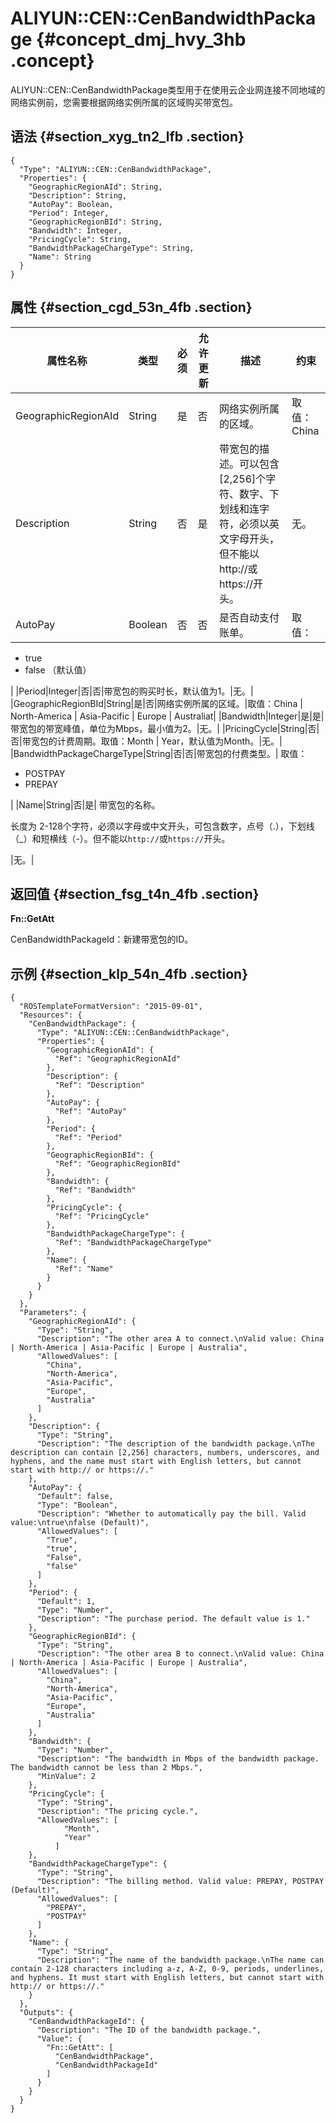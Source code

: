 # ALIYUN::CEN::CenBandwidthPackage {#concept_dmj_hvy_3hb .concept}

ALIYUN::CEN::CenBandwidthPackage类型用于在使用云企业网连接不同地域的网络实例前，您需要根据网络实例所属的区域购买带宽包。

## 语法 {#section_xyg_tn2_lfb .section}

```language-json
{
  "Type": "ALIYUN::CEN::CenBandwidthPackage",
  "Properties": {
    "GeographicRegionAId": String,
    "Description": String,
    "AutoPay": Boolean,
    "Period": Integer,
    "GeographicRegionBId": String,
    "Bandwidth": Integer,
    "PricingCycle": String,
    "BandwidthPackageChargeType": String,
    "Name": String
  }
}
```

## 属性 {#section_cgd_53n_4fb .section}

|属性名称|类型|必须|允许更新|描述|约束|
|----|--|--|----|--|--|
|GeographicRegionAId|String|是|否|网络实例所属的区域。|取值：China | North-America | Asia-Pacific | Europe | Australia|
|Description|String|否|是|带宽包的描述。可以包含\[2,256\]个字符、数字、下划线和连字符，必须以英文字母开头，但不能以http://或https://开头。|无。|
|AutoPay|Boolean|否|否|是否自动支付账单。| 取值：

 -   true
-   false （默认值）

 |
|Period|Integer|否|否|带宽包的购买时长，默认值为1。|无。|
|GeographicRegionBId|String|是|否|网络实例所属的区域。|取值：China | North-America | Asia-Pacific | Europe | Australiat|
|Bandwidth|Integer|是|是|带宽包的带宽峰值，单位为Mbps，最小值为2。|无。|
|PricingCycle|String|否|否|带宽包的计费周期。取值：Month | Year，默认值为Month。|无。|
|BandwidthPackageChargeType|String|否|否|带宽包的付费类型。| 取值：

 -   POSTPAY
-   PREPAY

 |
|Name|String|否|是| 带宽包的名称。

 长度为 2-128个字符，必须以字母或中文开头，可包含数字，点号（.），下划线（\_）和短横线（-）。但不能以`http://`或`https://`开头。

 |无。|

## 返回值 {#section_fsg_t4n_4fb .section}

**Fn::GetAtt**

CenBandwidthPackageId：新建带宽包的ID。

## 示例 {#section_klp_54n_4fb .section}

```language-json
{
  "ROSTemplateFormatVersion": "2015-09-01",
  "Resources": {
    "CenBandwidthPackage": {
      "Type": "ALIYUN::CEN::CenBandwidthPackage",
      "Properties": {
        "GeographicRegionAId": {
          "Ref": "GeographicRegionAId"
        },
        "Description": {
          "Ref": "Description"
        },
        "AutoPay": {
          "Ref": "AutoPay"
        },
        "Period": {
          "Ref": "Period"
        },
        "GeographicRegionBId": {
          "Ref": "GeographicRegionBId"
        },
        "Bandwidth": {
          "Ref": "Bandwidth"
        },
        "PricingCycle": {
          "Ref": "PricingCycle"
        },
        "BandwidthPackageChargeType": {
          "Ref": "BandwidthPackageChargeType"
        },
        "Name": {
          "Ref": "Name"
        }
      }
    }
  },
  "Parameters": {
    "GeographicRegionAId": {
      "Type": "String",
      "Description": "The other area A to connect.\nValid value: China | North-America | Asia-Pacific | Europe | Australia",
      "AllowedValues": [
        "China",
        "North-America",
        "Asia-Pacific",
        "Europe",
        "Australia"
      ]
    },
    "Description": {
      "Type": "String",
      "Description": "The description of the bandwidth package.\nThe description can contain [2,256] characters, numbers, underscores, and hyphens, and the name must start with English letters, but cannot start with http:// or https://."
    },
    "AutoPay": {
      "Default": false,
      "Type": "Boolean",
      "Description": "Whether to automatically pay the bill. Valid value:\ntrue\nfalse (Default)",
      "AllowedValues": [
        "True",
        "true",
        "False",
        "false"
      ]
    },
    "Period": {
      "Default": 1,
      "Type": "Number",
      "Description": "The purchase period. The default value is 1."
    },
    "GeographicRegionBId": {
      "Type": "String",
      "Description": "The other area B to connect.\nValid value: China | North-America | Asia-Pacific | Europe | Australia",
      "AllowedValues": [
        "China",
        "North-America",
        "Asia-Pacific",
        "Europe",
        "Australia"
      ]
    },
    "Bandwidth": {
      "Type": "Number",
      "Description": "The bandwidth in Mbps of the bandwidth package. The bandwidth cannot be less than 2 Mbps.",
      "MinValue": 2
    },
    "PricingCycle": {
      "Type": "String",
      "Description": "The pricing cycle.",
      "AllowedValues": [
            "Month",
            "Year"
          ]
    },
    "BandwidthPackageChargeType": {
      "Type": "String",
      "Description": "The billing method. Valid value: PREPAY, POSTPAY (Default)",
      "AllowedValues": [
        "PREPAY",
        "POSTPAY"
      ]
    },
    "Name": {
      "Type": "String",
      "Description": "The name of the bandwidth package.\nThe name can contain 2-128 characters including a-z, A-Z, 0-9, periods, underlines, and hyphens. It must start with English letters, but cannot start with http:// or https://."
    }
  },
  "Outputs": {
    "CenBandwidthPackageId": {
      "Description": "The ID of the bandwidth package.",
      "Value": {
        "Fn::GetAtt": [
          "CenBandwidthPackage",
          "CenBandwidthPackageId"
        ]
      }
    }
  }
}
```

